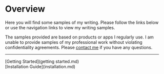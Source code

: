# Overview

Here you will find some samples of my writing. Please follow the links below or use the navigation links to view my writing samples.

The samples provided are based on products or apps I regularly use. I am unable to provide samples of my professional work without violating confidentiality agreements. Please [contact me](contact.md) if you have any questions.
<hr />
[Getting Started](getting started.md)<br>
[Installation Guide](installation.md)